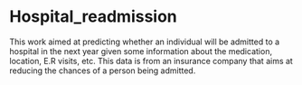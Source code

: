 # Hospital_readmission
This work aimed at predicting whether an individual will be admitted to a hospital in the next year given some information about the medication, location, E.R visits, etc. This data is from an insurance company that aims at reducing the chances  of a person being admitted. 
